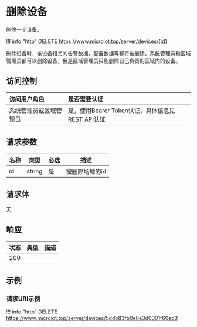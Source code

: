 # 删除设备

删除一个设备。

!!! info "http"
    DELETE https://www.microiot.top/server/devices/{id}

删除设备时，该设备相关的告警数据，配置数据等都将被删除。系统管理员和区域管理员都可以删除设备，但是区域管理员只能删除自己负责的区域内的设备。

## 访问控制

| 访问用户角色           | 是否需要认证                                 |
| :--------------------- | :------------------------------------------- |
| 系统管理员或区域管理员 | 是，使用Bearer Token认证，具体信息见[REST API认证](../api.md) |

## 请求参数

| 名称 | 类型   | 必选 | 描述           |
| ---- | ------ | ---- | -------------- |
| id   | string | 是   | 被删除场地的id |

## 请求体

无

## 响应

| 状态 | 类型          | 描述           |
| ---- | ------------- | -------------- |
| 200  |  |  |



## 示例

### 请求URI示例

!!! info "http"
    DELETE https://www.microiot.top/server/devices/5ddb83fb0e8e3d0001f60ed3



